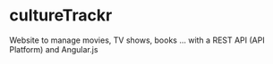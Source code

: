 # cultureTrackr
Website to manage movies, TV shows, books ... with a REST API (API Platform) and Angular.js
